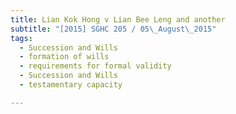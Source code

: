 ```yaml
---
title: Lian Kok Hong v Lian Bee Leng and another 
subtitle: "[2015] SGHC 205 / 05\_August\_2015"
tags:
  - Succession and Wills
  - formation of wills
  - requirements for formal validity
  - Succession and Wills
  - testamentary capacity

---
```


